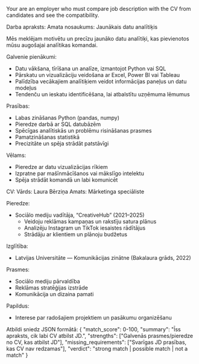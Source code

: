 
Your are an employer who must compare job description with the CV from candidates and see the compatibility.

Darba apraksts:
Amata nosaukums: Jaunākais datu analītiķis

Mēs meklējam motivētu un precīzu jaunāko datu analītiķi, kas pievienotos mūsu augošajai analītikas komandai.

Galvenie pienākumi:
- Datu vākšana, tīrīšana un analīze, izmantojot Python vai SQL
- Pārskatu un vizualizāciju veidošana ar Excel, Power BI vai Tableau
- Palīdzība vecākajiem analītiķiem veidot informācijas paneļus un datu modeļus
- Tendenču un ieskatu identificēšana, lai atbalstītu uzņēmuma lēmumus

Prasības:
- Labas zināšanas Python (pandas, numpy)
- Pieredze darbā ar SQL datubāzēm
- Spēcīgas analītiskās un problēmu risināšanas prasmes
- Pamatzināšanas statistikā
- Precizitāte un spēja strādāt patstāvīgi

Vēlams:
- Pieredze ar datu vizualizācijas rīkiem
- Izpratne par mašīnmācīšanos vai mākslīgo intelektu
- Spēja strādāt komandā un labi komunicēt







CV:
Vārds: Laura Bērziņa
Amats: Mārketinga speciāliste

Pieredze:
- Sociālo mediju vadītāja, “CreativeHub” (2021–2025)
  - Veidoju reklāmas kampaņas un rakstīju satura plānus
  - Analizēju Instagram un TikTok iesaistes rādītājus
  - Strādāju ar klientiem un plānoju budžetus

Izglītība:
- Latvijas Universitāte — Komunikācijas zinātne (Bakalaura grāds, 2022)

Prasmes:
- Sociālo mediju pārvaldība
- Reklāmas stratēģijas izstrāde
- Komunikācija un dizaina pamati

Papildus:
- Interese par radošajiem projektiem un pasākumu organizēšanu


Atbildi sniedz JSON formātā:
{
"match_score": 0-100,
"summary": "Īss apraksts, cik labi CV atbilst JD.",
"strengths": ["Galvenās prasmes/pieredze no CV, kas atbilst JD"],
"missing_requirements": ["Svarīgas JD prasības, kas CV nav redzamas"],
"verdict": "strong match | possible match | not a match"
}
